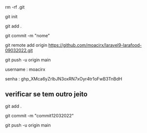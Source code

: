 

 rm -rf .git

 git init

 git add .

 git commit -m "nome"

 git remote add origin https://github.com/moacirx/laravel9-larafood-09032022.git

 git push -u origin main

 username : moacirx 

 senha : 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

 verificar se tem outro jeito
----------------------------------------------

git add .

git commit -m "commit12032022"

git push -u origin main
